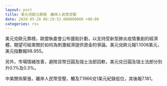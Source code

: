 ```yaml
---
layout: post
title: 美元兌歐元靠穩　離岸人民幣受壓
date: 2020-05-28 06:19:52.000000000 +08:00
categories: rss
---
```


美元兌歐元靠穩，歐盟執委會公布援助計劃，以支持受新型肺炎疫情重創的經濟體，期望可結束關於如何為刺激經濟提供資金的爭論。美元兌歐元報1.1008美元，美元指數報98.955。

另外，市場情緒改善，避險貨幣日圓及瑞士法郎回軟，美元兌日圓及瑞士法郎分別升0.1%及0.3%。

中美關係緊張，離岸人民幣受壓，觸及7.1966兌1美元紀錄低位，其後報7.181。
